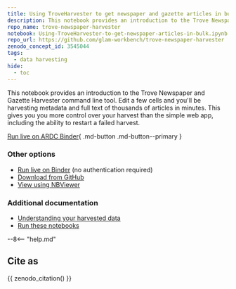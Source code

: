 ```yaml
---
title: Using TroveHarvester to get newspaper and gazette articles in bulk 
description: This notebook provides an introduction to the Trove Newspaper and Gazette Harvester command line tool.
repo_name: trove-newspaper-harvester
notebook: Using-TroveHarvester-to-get-newspaper-articles-in-bulk.ipynb
repo_url: https://github.com/glam-workbench/trove-newspaper-harvester
zenodo_concept_id: 3545044
tags:
  - data harvesting
hide:
  - toc
---
```


This notebook provides an introduction to the Trove Newspaper and Gazette Harvester command line tool. Edit a few cells and you'll be harvesting metadata and full text of thousands of articles in minutes. This gives you you more control over your harvest than the simple web app, including the ability to restart a failed harvest.

[Run live on ARDC Binder](https://binderhub.rc.nectar.org.au/v2/gh/GLAM-Workbench/{{repo_name}}/HEAD?urlpath=/lab/tree/{{notebook}}){ .md-button .md-button--primary }

### Other options

* [Run live on Binder](https://mybinder.org/v2/gh/GLAM-Workbench/{{repo_name}}/HEAD?urlpath=/lab/tree/{{notebook}}) (no authentication required)
* [Download from GitHub](https://github.com/GLAM-Workbench/trove-newspaper-harvester/blob/master/Using-TroveHarvester-to-get-newspaper-articles-in-bulk.ipynb)
* [View using NBViewer](https://nbviewer.jupyter.org/github/GLAM-Workbench/trove-newspaper-harvester/blob/master/Using-TroveHarvester-to-get-newspaper-articles-in-bulk.ipynb)

### Additional documentation

* [Understanding your harvested data](../#your-harvested-data)
* [Run these notebooks](../#run-these-notebooks)

--8<-- "help.md"

## Cite as

{{ zenodo_citation() }}